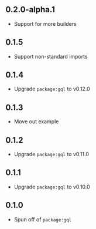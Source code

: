 ## 0.2.0-alpha.1

- Support for more builders

## 0.1.5

- Support non-standard imports

## 0.1.4

- Upgrade `package:gql` to v0.12.0

## 0.1.3

- Move out example

## 0.1.2

- Upgrade `package:gql` to v0.11.0

## 0.1.1

- Upgrade `package:gql` to v0.10.0

## 0.1.0

- Spun off of `package:gql`
